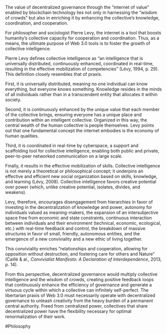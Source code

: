 The value of decentralized governance through the “internet of value” enabled by blockchain technology lies not only in harnessing the “wisdom of crowds” but also in enriching it by enhancing the collective’s knowledge, coordination, and cooperation.

For philosopher and sociologist Pierre Levy, the internet is a tool that boosts humanity’s collective capacity for cooperation and coordination. Thus, as a means, the ultimate purpose of Web 3.0 tools is to foster the growth of collective intelligence.

Pierre Levy defines collective intelligence as “an intelligence that is universally distributed, continuously enhanced, coordinated in real-time, resulting in the effective mobilization of competencies” (Lévy, 1994, p. 29). This definition closely resembles that of praxis.

First, it is universally distributed, meaning no one individual can know everything, but everyone knows something. Knowledge resides in the minds of all individuals rather than in a transcendent entity that allocates it within society.

Second, it is continuously enhanced by the unique value that each member of the collective brings, ensuring everyone has a unique place and contribution within an intelligent collective. Organized in this way, the central wealth of the human collective is people themselves. Levy points out that one fundamental concept the internet embodies is the economy of human qualities.

Third, it is coordinated in real-time by cyberspace, a support and scaffolding tool for collective intelligence, enabling both public and private, peer-to-peer networked communication on a large scale.

Finally, it results in the effective mobilization of skills. Collective intelligence is not merely a theoretical or philosophical concept; it underpins an effective and efficient new social organization based on skills, knowledge, and learning (Lévy, 2008). Collective intelligence favors creative potential over power (which, unlike creative potential, isolates, divides, and weakens).

Levy, therefore, encourages disengagement from hierarchies in favor of investing in the decentralization of knowledge and power, autonomy for individuals valued as meaning-makers, the expansion of an intersubjective space free from economic and state constraints, continuous interaction between individuals and their environment (technical, economic, ecological, etc.) with real-time feedback and control, the breakdown of massive structures in favor of small, friendly, autonomous entities, and the emergence of a new conviviality and a new ethic of living together.

This conviviality enriches “relationships and cooperation, allowing for opposition without destruction, and fostering care for others and Nature” (Caillé & al., *Convivialist Manifesto: A Declaration of Interdependence*, 2013, p. 14).

From this perspective, decentralized governance would multiply collective intelligence and the wisdom of crowds, creating positive feedback loops that continuously enhance the efficiency of governance and generate a virtuous cycle within which a collective can infinitely self-perfect. The libertarian praxis of Web 3.0 must necessarily operate with decentralized governance to unleash creativity from the heavy burden of a permanent central authority. Freed from centralized power, collectives that share decentralized power have the flexibility necessary for optimal renormalization of their work.

#Philosophy